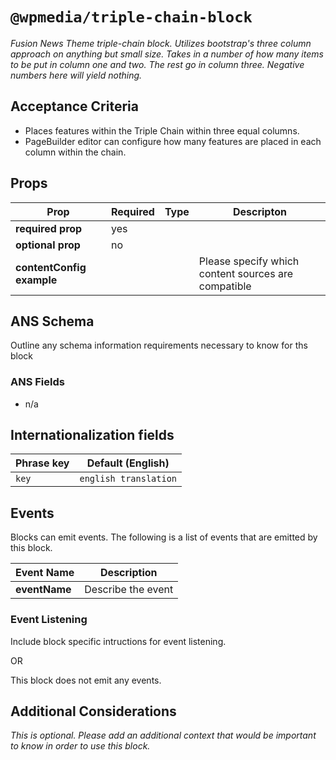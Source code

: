 # `@wpmedia/triple-chain-block`
_Fusion News Theme triple-chain block. Utilizes bootstrap's three column approach on anything but small size. Takes in a number of how many items to be put in column one and two. The rest go in column three. Negative numbers here will yield nothing._

## Acceptance Criteria
- Places features within the Triple Chain within three equal columns. 
- PageBuilder editor can configure how many features are placed in each column within the chain. 

## Props
| **Prop** | **Required** | **Type** | **Descripton** |
|---|---|---|---|
| **required prop** | yes | | |
| **optional prop** | no | | |
| **contentConfig example** | | | Please specify which content sources are compatible |

## ANS Schema
Outline any schema information requirements necessary to know for ths block

### ANS Fields
- n/a

## Internationalization fields
| Phrase key | Default (English) |
|---|---|
|`key`|`english translation`|

## Events
Blocks can emit events. The following is a list of events that are emitted by this block.

| **Event Name** | **Description** |
|---|---|
| **eventName** | Describe the event |

### Event Listening
Include block specific intructions for event listening.

OR

This block does not emit any events.

## Additional Considerations
_This is optional. Please add an additional context that would be important to know in order to use this block._
